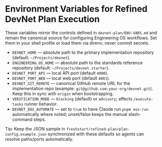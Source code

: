 # Environment Variables for Refined DevNet Plan Execution

These variables mirror the controls defined in `devnet-plan/ENV-VARS.md` and remain the canonical source for configuring Engineering OS workflows. Set them in your shell profile or load them via direnv; never commit secrets.

- `DEVNET_HOME` — absolute path to the primary implementation repository (default: `~/Projects/devnet`).
- `ENGINEERING_OS_HOME` — absolute path to the standards reference repository (default: `~/Projects/devnet.starter`).
- `DEVNET_PORT_API` — local API port (default `4000`).
- `DEVNET_PORT_WEB` — local web port (default `4001`).
- `DEVNET_GIT_REMOTE` — canonical GitHub remote URL for the implementation repo (example: `git@github.com:your-org/devnet.git`). Keep this in sync with `origin` when bootstrapping.
- `VERIFICATION_MODE` — `blocking` (default) or `advisory`; affects `/execute-tasks` runner behavior.
- `DEVNET_EOS_AUTOMATE` — set to `true` to have Claude run `pnpm eos:run` automatically where noted; unset/false keeps the manual slash-command steps.

Tip: Keep the JSON sample in `freshstart/refined-plan/plan-config.example.json` synchronized with these defaults so agents can resolve paths/ports automatically.
